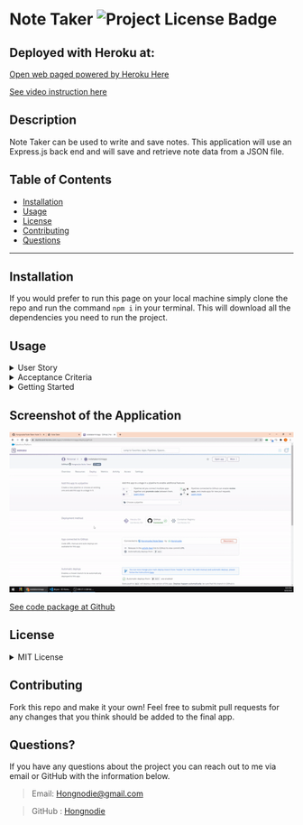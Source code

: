 # Note Taker  ![Project License Badge](https://img.shields.io/badge/license-MIT-brightgreen)

  ## Deployed with Heroku at:

  [Open web paged powered by Heroku Here](https://notetakerminiapp.herokuapp.com/)

  [See video instruction here](https://drive.google.com/file/d/1suLqFV8Ca_JDkFyyVvc3xpLw3jEX_YWC/view)

  ## Description

  Note Taker can be used to write and save notes. This application will use an Express.js back end and will save and retrieve note data from a JSON file.

  ## Table of Contents

  * [Installation](#installation)
  * [Usage](#usage)
  * [License](#license)
  * [Contributing](#contributing)
  * [Questions](#questions)

  ***

  ## Installation

  If you would prefer to run this page on your local machine simply clone the repo and run the command `npm i` in your terminal. This will download all the dependencies you need to run the project. 

  ## Usage

  <details>
  <summary>User Story</summary>

  AS A small business owner <br>
  I WANT to be able to write and save notes <br>
  SO THAT I can organize my thoughts and keep track of tasks I need to complete <br>
  
  </details>

  <details>
  <summary>Acceptance Criteria</summary>
  <br>
  GIVEN a note-taking application <br>
  WHEN I open the Note Taker <br>
  THEN I am presented with a landing page with a link to a notes page <br>
  WHEN I click on the link to the notes page <br>
  THEN I am presented with a page with existing notes listed in the left-hand column, plus empty fields to enter a new note title and the note’s text in the   right-hand column <br>
  WHEN I enter a new note title and the note’s text <br>
  THEN a Save icon appears in the navigation at the top of the page <br>
  WHEN I click on the Save icon <br>
  THEN the new note I have entered is saved and appears in the left-hand column with the other existing notes <br>
  WHEN I click on an existing note in the list in the left-hand column <br>
  THEN that note appears in the right-hand column <br>
  WHEN I click on the Write icon in the navigation at the top of the page <br>
  THEN I am presented with empty fields to enter a new note title and the note’s text in the right-hand column <br>
  </details>

  <details>
  <summary>Getting Started</summary>
  On the back end, the application should include a `db.json` file that will be used to store and retrieve notes using the `fs` module. <br>
  The following HTML routes should be created: <br>
  * `GET /notes` should return the `notes.html` file. <br>
  * `GET *` should return the `index.html` file. <br>
  The following API routes should be created: <br>
  * `GET /api/notes` should read the `db.json` file and return all saved notes as JSON. <br>
  * `POST /api/notes` should receive a new note to save on the request body, add it to the `db.json` file, and then return the new note to the client. You'll need to find a way to give each note a unique id when it's saved (look into npm packages that could do this for you). <br>
  </details>


  ## Screenshot of the Application

  ![Screenshot of Note Taker](./db/Display.gif)

  [See code package at Github](https://github.com/Hongnodie/Note-Taker.git)
  
  ## License
  <details>
  
  <summary>MIT License</summary>
  
  > Copyright (c) [2022] [Hongnodie]
  > 
  > __Permission is hereby granted, free of charge, to any person obtaining a copy__
  > __of this software and associated documentation files (the "Software"), to deal__
  > __in the Software without restriction, including without limitation the rights__
  > __to use, copy, modify, merge, publish, distribute, sublicense, and/or sell__
  > __copies of the Software, and to permit persons to whom the Software is__
  > __furnished to do so, subject to the following conditions:__
  > 
  > The above copyright notice and this permission notice shall be included in all
  > copies or substantial portions of the Software.
  > 
  > THE SOFTWARE IS PROVIDED "AS IS", WITHOUT WARRANTY OF ANY KIND, EXPRESS OR
  > IMPLIED, INCLUDING BUT NOT LIMITED TO THE WARRANTIES OF MERCHANTABILITY,
  > FITNESS FOR A PARTICULAR PURPOSE AND NONINFRINGEMENT. IN NO EVENT SHALL THE
  > AUTHORS OR COPYRIGHT HOLDERS BE LIABLE FOR ANY CLAIM, DAMAGES OR OTHER
  > LIABILITY, WHETHER IN AN ACTION OF CONTRACT, TORT OR OTHERWISE, ARISING FROM,
  > OUT OF OR IN CONNECTION WITH THE SOFTWARE OR THE USE OR OTHER DEALINGS IN THE
  > SOFTWARE.
    
  </details>
    

  ## Contributing

  Fork this repo and make it your own! Feel free to submit pull requests for any changes that you think should be added to the final app. 
  
  ## Questions?

  If you have any questions about the project you can reach out to me via email or GitHub with the information below. 

  >Email: Hongnodie@gmail.com 

  >GitHub : [Hongnodie](https://github.com/Hongnodie)